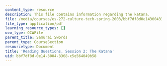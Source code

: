 ```yaml
---
content_type: resource
description: This file contains information regarding the katana.
file: /media/courses/es-272-culture-tech-spring-2003/bbf7df8d0e1430043368c5e564049b58_MITES_272S03_q02.pdf
file_type: application/pdf
learning_resource_types: []
ocw_type: OCWFile
parent_title: Samurai Swords
parent_type: CourseSection
resourcetype: Document
title: 'Reading Questions, Session 2: The Katana'
uid: bbf7df8d-0e14-3004-3368-c5e564049b58
---
```

